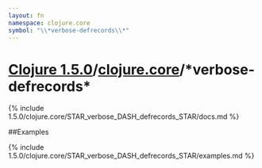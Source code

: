 ```yaml
---
layout: fn
namespace: clojure.core
symbol: "\\*verbose-defrecords\\*"
---
```


# [Clojure 1.5.0](../../)/[clojure.core](../)/\*verbose-defrecords\*

{% include 1.5.0/clojure.core/STAR_verbose_DASH_defrecords_STAR/docs.md %}

##Examples

{% include 1.5.0/clojure.core/STAR_verbose_DASH_defrecords_STAR/examples.md %}

